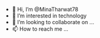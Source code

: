 - 👋 Hi, I’m @MinaTharwat78
- 👀 I’m interested in technology  
- 💞️ I’m looking to collaborate on ...
- 📫 How to reach me ...

<!---
MinaTharwat78/MinaTharwat78 is a ✨ special ✨ repository because its `README.md` (this file) appears on your GitHub profile.
You can click the Preview link to take a look at your changes.
--->
